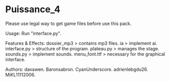# Puissance_4
Please use legal way to get game files before use this pack.

Usage:
Run "interface.py".

Features & Effects:
dossier_mp3 > contains mp3 files.
ia > implement ai.
interface.py > structure of the program.
plateau.py > manages the stage.
sounds.py > implement sounds.
menu_font.ttf > necessary for the graphical interface.

Authors:
davawen.
Baronsabron.
CyanUnderscore.
adrienlebgdu26.
MiKL11112006.
